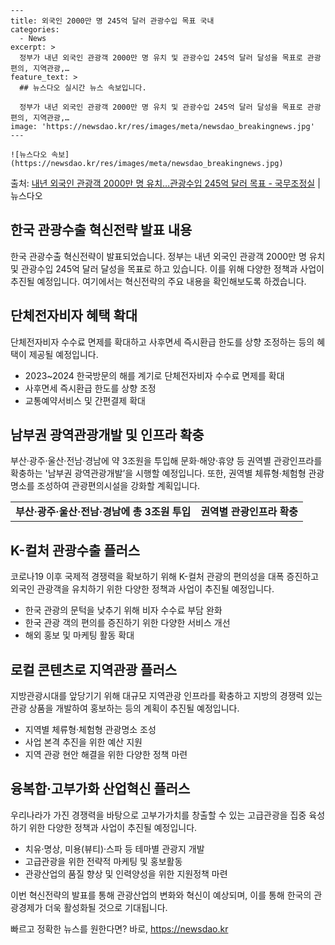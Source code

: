     ---
    title: 외국인 2000만 명 245억 달러 관광수입 목표 국내
    categories:
      - News
    excerpt: >
      정부가 내년 외국인 관광객 2000만 명 유치 및 관광수입 245억 달러 달성을 목표로 관광편의, 지역관광,…
    feature_text: >
      ## 뉴스다오 실시간 뉴스 속보입니다.
    
      정부가 내년 외국인 관광객 2000만 명 유치 및 관광수입 245억 달러 달성을 목표로 관광편의, 지역관광,…
    image: 'https://newsdao.kr/res/images/meta/newsdao_breakingnews.jpg'
    ---
    
    ![뉴스다오 속보](https://newsdao.kr/res/images/meta/newsdao_breakingnews.jpg)

<p>출처: <a href="https://newsdao.kr/2765" rel="dofollow">내년 외국인 관광객 2000만 명 유치…관광수입 245억 달러 목표 - 국무조정실</a> | 뉴스다오</p>

<h2 data-ke-size="size26">한국 관광수출 혁신전략 발표 내용</h2>

<p data-ke-size="size16">한국 관광수출 혁신전략이 발표되었습니다. 정부는 내년 외국인 관광객 2000만 명 유치 및 관광수입 245억 달러 달성을 목표로 하고 있습니다. 이를 위해 다양한 정책과 사업이 추진될 예정입니다. 여기에서는 혁신전략의 주요 내용을 확인해보도록 하겠습니다.</p>

<h2 data-ke-size="size24">단체전자비자 혜택 확대</h2>

<p data-ke-size="size16">단체전자비자 수수료 면제를 확대하고 사후면세 즉시환급 한도를 상향 조정하는 등의 혜택이 제공될 예정입니다.</p>

<ul>
    <li>2023~2024 한국방문의 해를 계기로 단체전자비자 수수료 면제를 확대</li>
    <li>사후면세 즉시환급 한도를 상향 조정</li>
    <li>교통예약서비스 및 간편결제 확대</li>
</ul>

<h2 data-ke-size="size24">남부권 광역관광개발 및 인프라 확충</h2>

<p data-ke-size="size16">부산·광주·울산·전남·경남에 약 3조원을 투입해 문화·해양·휴양 등 권역별 관광인프라를 확충하는 '남부권 광역관광개발’을 시행할 예정입니다. 또한, 권역별 체류형·체험형 관광명소를 조성하여 관광편의시설을 강화할 계획입니다.</p>

<table>
    <tr>
        <td style="text-align: center; height: 17px;"><b>부산·광주·울산·전남·경남에 총 3조원 투입</b></td>
        <td style="text-align: center; height: 17px;"><b>권역별 관광인프라 확충</b></td>
    </tr>
</table>

<h2 data-ke-size="size24">K-컬처 관광수출 플러스</h2>

<p data-ke-size="size16">코로나19 이후 국제적 경쟁력을 확보하기 위해 K-컬처 관광의 편의성을 대폭 증진하고 외국인 관광객을 유치하기 위한 다양한 정책과 사업이 추진될 예정입니다.</p>

<ul>
    <li>한국 관광의 문턱을 낮추기 위해 비자 수수료 부담 완화</li>
    <li>한국 관광 객의 편의를 증진하기 위한 다양한 서비스 개선</li>
    <li>해외 홍보 및 마케팅 활동 확대</li>
</ul>

<h2 data-ke-size="size24">로컬 콘텐츠로 지역관광 플러스</h2>

<p data-ke-size="size16">지방관광시대를 앞당기기 위해 대규모 지역관광 인프라를 확충하고 지방의 경쟁력 있는 관광 상품을 개발하여 홍보하는 등의 계획이 추진될 예정입니다.</p>

<ul>
    <li>지역별 체류형·체험형 관광명소 조성</li>
    <li>사업 본격 추진을 위한 예산 지원</li>
    <li>지역 관광 현안 해결을 위한 다양한 정책 마련</li>
</ul>

<h2 data-ke-size="size24">융복합·고부가화 산업혁신 플러스</h2>

<p data-ke-size="size16">우리나라가 가진 경쟁력을 바탕으로 고부가가치를 창출할 수 있는 고급관광을 집중 육성하기 위한 다양한 정책과 사업이 추진될 예정입니다.</p>

<ul>
    <li>치유·명상, 미용(뷰티)·스파 등 테마별 관광지 개발</li>
    <li>고급관광을 위한 전략적 마케팅 및 홍보활동</li>
    <li>관광산업의 품질 향상 및 인력양성을 위한 지원정책 마련</li>
</ul>

<p data-ke-size="size16">이번 혁신전략의 발표를 통해 관광산업의 변화와 혁신이 예상되며, 이를 통해 한국의 관광경제가 더욱 활성화될 것으로 기대됩니다.</p>
 

빠르고 정확한 뉴스를 원한다면? 바로, <a href="https://newsdao.kr" rel="dofollow">https://newsdao.kr</a>


    
